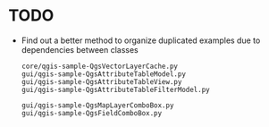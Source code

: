 # TODO

* Find out a better method to organize duplicated examples due to dependencies between classes

    ```
    core/qgis-sample-QgsVectorLayerCache.py
    gui/qgis-sample-QgsAttributeTableModel.py
    gui/qgis-sample-QgsAttributeTableView.py
    gui/qgis-sample-QgsAttributeTableFilterModel.py
    ```

    ```
    gui/qgis-sample-QgsMapLayerComboBox.py
    gui/qgis-sample-QgsFieldComboBox.py
    ```